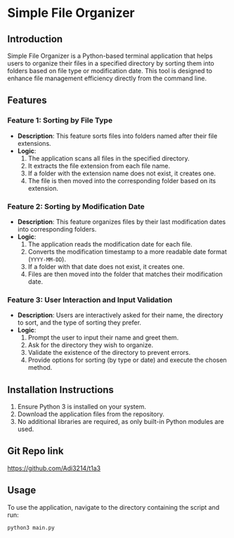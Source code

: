 # Simple File Organizer

## Introduction
Simple File Organizer is a Python-based terminal application that helps users to organize their files in a specified directory by sorting them into folders based on file type or modification date. This tool is designed to enhance file management efficiency directly from the command line.

## Features

### Feature 1: Sorting by File Type
- **Description**: This feature sorts files into folders named after their file extensions.
- **Logic**:
  1. The application scans all files in the specified directory.
  2. It extracts the file extension from each file name.
  3. If a folder with the extension name does not exist, it creates one.
  4. The file is then moved into the corresponding folder based on its extension.

### Feature 2: Sorting by Modification Date
- **Description**: This feature organizes files by their last modification dates into corresponding folders.
- **Logic**:
  1. The application reads the modification date for each file.
  2. Converts the modification timestamp to a more readable date format (`YYYY-MM-DD`).
  3. If a folder with that date does not exist, it creates one.
  4. Files are then moved into the folder that matches their modification date.

### Feature 3: User Interaction and Input Validation
- **Description**: Users are interactively asked for their name, the directory to sort, and the type of sorting they prefer.
- **Logic**:
  1. Prompt the user to input their name and greet them.
  2. Ask for the directory they wish to organize.
  3. Validate the existence of the directory to prevent errors.
  4. Provide options for sorting (by type or date) and execute the chosen method.

## Installation Instructions
1. Ensure Python 3 is installed on your system.
2. Download the application files from the repository.
3. No additional libraries are required, as only built-in Python modules are used.

## Git Repo link 
https://github.com/Adi3214/t1a3

## Usage
To use the application, navigate to the directory containing the script and run:
```bash
python3 main.py

